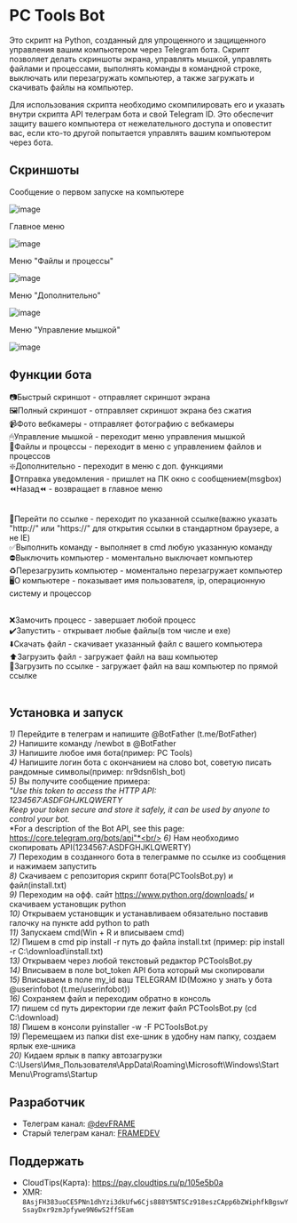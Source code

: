 # PC Tools Bot
Это скрипт на Python, созданный для упрощенного и защищенного управления вашим компьютером через Telegram бота. Скрипт позволяет делать скриншоты экрана, управлять мышкой, управлять файлами и процессами, выполнять команды в командной строке, выключать или перезагружать компьютер, а также загружать и скачивать файлы на компьютер.

Для использования скрипта необходимо скомпилировать его и указать внутри скрипта API телеграм бота и свой Telegram ID. Это обеспечит защиту вашего компьютера от нежелательного доступа и оповестит вас, если кто-то другой попытается управлять вашим компьютером через бота.
## Скриншоты
 Сообщение о первом запуске на компьютере
 
 ![image](https://user-images.githubusercontent.com/94005290/222238712-ac71ba15-fce4-4f19-842f-bcab27863a22.png)
 
 Главное меню
 
 ![image](https://user-images.githubusercontent.com/94005290/222238806-1864b233-54f4-465f-bda2-7cb4088d870b.png)
 
 Меню "Файлы и процессы"
 
 ![image](https://user-images.githubusercontent.com/94005290/221945630-1218868b-cac1-4125-b727-7fa2803d3f4d.png)
 
 Меню "Дополнительно"
 
 ![image](https://user-images.githubusercontent.com/94005290/221945697-d5de8b96-005d-4f29-9a0d-33ad80fc41e6.png)
 
 Меню "Управление мышкой"
 
 ![image](https://user-images.githubusercontent.com/94005290/221945316-bf336357-64fe-41ac-ad0a-8a995db22dc0.png)
## Функции бота
 📷Быстрый скриншот - отправляет скриншот экрана<br/>
 🖼Полный скриншот - отправляет скриншот экрана без сжатия<br/>
 📹Фото вебкамеры - отправляет фотографию с вебкамеры<br/>
 🖱Управление мышкой - переходит меню управления мышкой<br/>
 📂Файлы и процессы - переходит в меню с управлением файлов и процессов<br/>
 ❇️Дополнительно - переходит в меню с доп. функциями<br/>
 📩Отправка уведомления - пришлет на ПК окно с сообщением(msgbox)<br/>
 ⏪Назад⏪ - возвращает в главное меню<br/><br/>

 
 🔗Перейти по ссылке - переходит по указанной ссылке(важно указать "http://" или "https://" для открытия ссылки в стандартном браузере, а не IE)<br/>
 ✅Выполнить команду - выполняет в cmd любую указанную команду<br/>
 ⛔️Выключить компьютер - моментально выключает компьютер<br/>
 ♻️Перезагрузить компьютер - моментально перезагружает компьютер<br/>
 🖥О компьютере - показывает имя пользователя, ip, операционную систему и процессор<br/><br/>

 
 ❌Замочить процесс - завершает любой процесс<br/>
 ✔️Запустить - открывает любые файлы(в том числе и exe)<br/>
 ⬇️Скачать файл - скачивает указанный файл с вашего компьютера<br/>
 ⬆️Загрузить файл - загружает файл на ваш компьютер<br/>
 🔗Загрузить по ссылке - загружает файл на ваш компьютер по прямой ссылке<br/><br/>

## Установка и запуск
*1)* Перейдите в телеграм и напишите @BotFather (t.me/BotFather)<br/>
*2)* Напишите команду /newbot в @BotFather<br/>
*3)* Напишите любое имя бота(пример: PC Tools) <br/>
*4)* Напишите логин бота с окончанием на слово bot, советую писать рандомные символы(пример: nr9dsn6lsh_bot)<br/>
*5)* Вы получите сообщение примера:<br/>
  *"Use this token to access the HTTP API:*<br/>
    *1234567:ASDFGHJKLQWERTY*<br/>
    *Keep your token secure and store it safely, it can be used by anyone to control your bot.*<br/>
    *For a description of the Bot API, see this page: https://core.telegram.org/bots/api"*<br/>
*6)* Нам необходимо скопировать API(1234567:ASDFGHJKLQWERTY)<br/>
*7)* Переходим в созданного бота в телеграмме по ссылке из сообщения и нажимаем запустить<br/>
*8)* Скачиваем с репозитория скрипт бота(PCToolsBot.py) и фaйл(install.txt)<br/>
*9)* Переходим на офф. сайт https://www.python.org/downloads/ и скачиваем установщик python<br/>
*10)* Открываем установщик и устанавливаем обязательно поставив галочку на пункте add python to path<br/>
*11)* Запускаем cmd(Win + R и вписываем cmd) <br/>
*12)* Пишем в cmd pip install -r путь до файла install.txt (пример: pip install -r C:\download\install.txt)<br/>
*13)* Открываем через любой текстовый редактор PCToolsBot.py<br/>
*14)* Вписываем в поле bot_token API бота который мы скопировали<br/>
*15)* Вписываем в поле my_id ваш TELEGRAM ID(Можно у знать у бота @userinfobot (t.me/userinfobot))<br/>
*16)* Сохраняем файл и переходим обратно в консоль<br/>
*17)* пишем cd путь директории где лежит файл PCToolsBot.py (cd C:\download)<br/>
*18)* Пишем в консоли pyinstaller -w -F PCToolsBot.py<br/>
*19)* Перемещаем из папки dist exe-шник в удобну нам папку, создаем ярлык exe-шника<br/>
*20)* Кидаем ярлык в папку автозагрузки C:\Users\Имя_Пользователя\AppData\Roaming\Microsoft\Windows\Start Menu\Programs\Startup<br/>

## Разработчик
- Телеграм канал: [@devFRAME](https://t.me/+5SHcAW68EoZjN2Vi) 
- Старый телеграм канал: [FRAMEDEV](https://t.me/+VHwM4LtIRvXJIqol)

## Поддержать
- CloudTips(Карта): https://pay.cloudtips.ru/p/105e5b0a
- XMR: ```8AsjFH383uoCE5PNn1dhYzi3dkUfw6Cjs888Y5NTSCz918eszCApp6bZWiphfkBgswYSsayDxr9zmJpfywe9N6wS2ffSEam```
